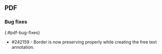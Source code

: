 ## PDF

### Bug fixes
{:#pdf-bug-fixes}

* \#242159  - Border is now preserving properly while creating the free text annotation.
